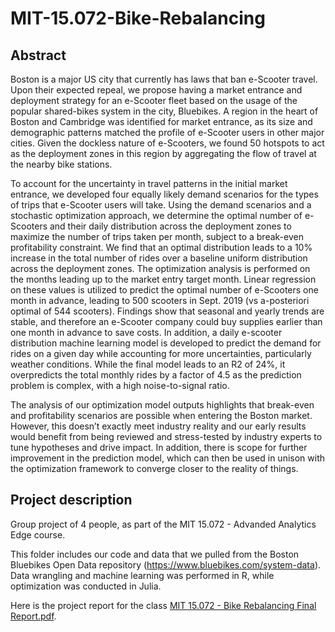 # MIT-15.072-Bike-Rebalancing

## Abstract

Boston is a major US city that currently has laws that ban e-Scooter travel. Upon their expected repeal, we propose having a market entrance and deployment strategy for an e-Scooter fleet based on the usage of the popular shared-bikes system in the city, Bluebikes. A region in the heart of Boston and Cambridge was identified for market entrance, as its size and demographic patterns matched the profile of e-Scooter users in other major cities. Given the dockless nature of e-Scooters, we found 50 hotspots to act as the deployment zones in this region by aggregating the flow of travel at the nearby bike stations. 

To account for the uncertainty in travel patterns in the initial market entrance, we developed four equally likely demand scenarios for the types of trips that e-Scooter users will take. Using the demand scenarios and a stochastic optimization approach, we determine the optimal number of e-Scooters and their daily distribution across the deployment zones to maximize the number of trips taken per month, subject to a break-even profitability constraint. We find that an optimal distribution leads to a 10% increase in the total number of rides over a baseline uniform distribution across the deployment zones. The optimization analysis is performed on the months leading up to the market entry target month. Linear regression on these values is utilized to predict the optimal number of e-Scooters one month in advance, leading to 500 scooters in Sept. 2019 (vs a-posteriori optimal of 544 scooters). Findings show that seasonal and yearly trends are stable, and therefore an e-Scooter company could buy supplies earlier than one month in advance to save costs. In addition, a daily e-scooter distribution machine learning model is developed to predict the demand for rides on a given day while accounting for more uncertainties, particularly weather conditions. While the final model leads to an R2 of 24%, it overpredicts the total monthly rides by a factor of 4.5 as the prediction problem is complex, with a high noise-to-signal ratio. 

The analysis of our optimization model outputs highlights that break-even and profitability scenarios are possible when entering the Boston market. However, this doesn’t exactly meet industry reality and our early results would benefit from being reviewed and stress-tested by industry experts to tune hypotheses and drive impact. In addition, there is scope for further improvement in the prediction model, which can then be used in unison with the optimization framework to converge closer to the reality of things.

## Project description

Group project of 4 people, as part of the MIT 15.072 - Advanded Analytics Edge course. 

This folder includes our code and data that we pulled from the Boston Bluebikes Open Data repository (https://www.bluebikes.com/system-data). Data wrangling and machine learning was performed in R, while optimization was conducted in Julia.

Here is the project report for the class [MIT 15.072 - Bike Rebalancing Final Report.pdf](https://github.com/VictorJouault/MIT-15.072-Bike-Rebalancing/files/6239843/MIT.15.072.-.Bike.Rebalancing.Final.Report.pdf).
